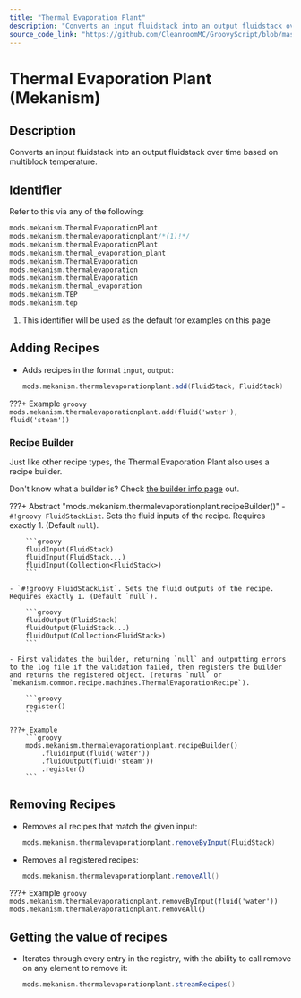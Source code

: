 ```yaml
---
title: "Thermal Evaporation Plant"
description: "Converts an input fluidstack into an output fluidstack over time based on multiblock temperature."
source_code_link: "https://github.com/CleanroomMC/GroovyScript/blob/master/src/main/java/com/cleanroommc/groovyscript/compat/mods/mekanism/ThermalEvaporationPlant.java"
---
```


# Thermal Evaporation Plant (Mekanism)

## Description

Converts an input fluidstack into an output fluidstack over time based on multiblock temperature.

## Identifier

Refer to this via any of the following:

```groovy hl_lines="2"
mods.mekanism.ThermalEvaporationPlant
mods.mekanism.thermalevaporationplant/*(1)!*/
mods.mekanism.thermalEvaporationPlant
mods.mekanism.thermal_evaporation_plant
mods.mekanism.ThermalEvaporation
mods.mekanism.thermalevaporation
mods.mekanism.thermalEvaporation
mods.mekanism.thermal_evaporation
mods.mekanism.TEP
mods.mekanism.tep
```

1. This identifier will be used as the default for examples on this page

## Adding Recipes

- Adds recipes in the format `input`, `output`:

    ```groovy
    mods.mekanism.thermalevaporationplant.add(FluidStack, FluidStack)
    ```

???+ Example
    ```groovy
    mods.mekanism.thermalevaporationplant.add(fluid('water'), fluid('steam'))
    ```

### Recipe Builder

Just like other recipe types, the Thermal Evaporation Plant also uses a recipe builder.

Don't know what a builder is? Check [the builder info page](../../../groovy/builder.md) out.

???+ Abstract "mods.mekanism.thermalevaporationplant.recipeBuilder()"
    - `#!groovy FluidStackList`. Sets the fluid inputs of the recipe. Requires exactly 1. (Default `null`).

        ```groovy
        fluidInput(FluidStack)
        fluidInput(FluidStack...)
        fluidInput(Collection<FluidStack>)
        ```

    - `#!groovy FluidStackList`. Sets the fluid outputs of the recipe. Requires exactly 1. (Default `null`).

        ```groovy
        fluidOutput(FluidStack)
        fluidOutput(FluidStack...)
        fluidOutput(Collection<FluidStack>)
        ```

    - First validates the builder, returning `null` and outputting errors to the log file if the validation failed, then registers the builder and returns the registered object. (returns `null` or `mekanism.common.recipe.machines.ThermalEvaporationRecipe`).

        ```groovy
        register()
        ```

    ???+ Example
        ```groovy
        mods.mekanism.thermalevaporationplant.recipeBuilder()
            .fluidInput(fluid('water'))
            .fluidOutput(fluid('steam'))
            .register()
        ```



## Removing Recipes

- Removes all recipes that match the given input:

    ```groovy
    mods.mekanism.thermalevaporationplant.removeByInput(FluidStack)
    ```

- Removes all registered recipes:

    ```groovy
    mods.mekanism.thermalevaporationplant.removeAll()
    ```

???+ Example
    ```groovy
    mods.mekanism.thermalevaporationplant.removeByInput(fluid('water'))
    mods.mekanism.thermalevaporationplant.removeAll()
    ```

## Getting the value of recipes

- Iterates through every entry in the registry, with the ability to call remove on any element to remove it:

    ```groovy
    mods.mekanism.thermalevaporationplant.streamRecipes()
    ```
